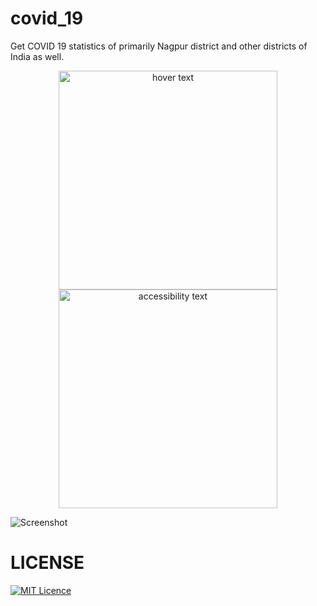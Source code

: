 # covid_19

Get COVID 19 statistics of primarily Nagpur district and other districts of India as well.



<p align="center">
  <img src="https://github.com/neilmehta31/covid19_app_flutter/blob/master/tia3304544856910355940.png" width="350" title="hover text">
  <img src="https://github.com/neilmehta31/covid19_app_flutter/blob/master/tia1248598796474542638.png" width="350" alt="accessibility text">
</p>









![Screenshot](https://github.com/neilmehta31/covid19_app_flutter/blob/master/tia3304544856910355940.png)













# LICENSE
[![MIT Licence](https://badges.frapsoft.com/os/mit/mit.svg?v=103)](https://github.com/neilmehta31/covid19_app_flutter/blob/master/LICENSE.md)


